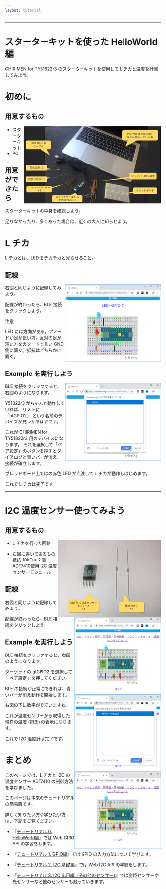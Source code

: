 ```yaml
---
layout: tutorial
---
```


***

# スターターキットを使った HelloWorld 編

CHIRIMEN for TY51822r3 のスターターキットを使用して L チカと温度を計測してみよう。

# 初めに

## 用意するもの
<p>
<img src="imgs/section0/hardware.jpg" alt="Hardwear" height="250" style = "float:right;">

* スターターキット
* PC

</p>

## 用意ができたら

スターターキットの中身を確認しよう。

足りなかったり、多くあった場合は、近くの大人に知らせよう。

# L チカ

L チカとは、LED をチカチカと光らせること。

## 配線

<p>
<img src="imgs/section0/ledblink_2.png" alt="Browser"  height="250" style="float:right;">

右図と同じように配線してみよう。

配線が終わったら、BLE 接続をクリックしよう。

注意

LED には方向がある。アノードが足が長い方。反対の足が短い方をカソードと言い GND 側に繋ぐ。抵抗はどちらかに繋ぐ。
</p>

## Example を実行しよう

<p>
<img src="imgs/section0/ledblink_3.png" alt="Browser" height="250" style="float:right;">

BLE 接続をクリックすると、右図のようになります。

Y51822r3 がちゃんと動作していれば、リストに「btGPIO2」 という名前のデバイスが見つかるはずです。

これが CHIRIMEN for TY51822r3 用のデバイスになります。
それを選択して「ペア設定」のボタンを押すとダイアログと青いバーが消え、接続が確立します。

ブレッドボード上ではの赤色 LED が点滅して L チカが動作しはじめます。

これで L チカは完了です。

</p>

***

# I2C 温度センサー使ってみよう

## 用意するもの

<p>
<img src="imgs/section2/adt7410_parts.jpg" alt="Browser" height="250" style="float:right;">

* L チカを行った回路

* 右図に書いてあるもの<br>
抵抗 10kΩ * 2 個 <br>
ADT7410使用 I2C 温度センサーモジュール

## 配線

<p>
<img src="imgs/section2/adt7410_1.png" alt="Browser" height="250" style="float:right;">

右図と同じように配線してみよう。

配線が終わったら、BLE 接続をクリックしよう。

</p>

## Example を実行しよう

<p>
  
<img src="imgs/section2/adt7410_3.png" alt="Browser" height="250" style="float:right;">

BLE 接続をクリックすると、右図のようになります。

ターゲットの gtGPIO2 を選択して「ペア設定」を押してください。

BLE の接続が正常にできれば、青いバーが消え動作を開始します。
</p>

<p>
  
<img src="imgs/section2/adt7410_4.png" alt ="Browser" height="250" style="float:right;">

右図の下に数字がでていますね。

これが温度センサーから取得した現在の温度 (摂氏) の表示になります。

これで I2C 温度計は完了です。

</p>

# まとめ

このページでは、L チカと I2C の温度センサー ADT7410 の制御方法を学びました。

このページは本来のチュートリアルの簡易版です。

詳しく知りたい方や学びたい方は、下記をご覧ください。

* 『[チュートリアル 0. HelloWorld編](./section0.md)』では Web GPIO API の学習をします。

* 『[チュートリアル 1. GPIO編](./section1.md)』では GPIO の入力方法について学びます。

* 『[チュートリアル 2. I2C 基礎編](./section2.md)』では Web I2C API の学習をします。

* 『[チュートリアル 3. I2C 応用編（その他のセンサー）](./section3.md)』では測距センサーや光センサーなど他のセンサーも触っていきます。
